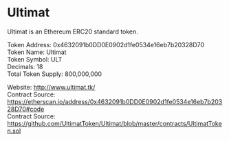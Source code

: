 # Ultimat  

Ultimat is an Ethereum ERC20 standard token.  

Token Address: 0x4632091b0DD0E0902d1fe0534e16eb7b20328D70  
Token Name: Ultimat  
Token Symbol: ULT  
Decimals: 18  
Total Token Supply: 800,000,000  

Website: http://www.ultimat.tk/  
Contract Source: https://etherscan.io/address/0x4632091b0DD0E0902d1fe0534e16eb7b20328D70#code  
Contract Source: https://github.com/UltimatToken/Ultimat/blob/master/contracts/UltimatToken.sol  
